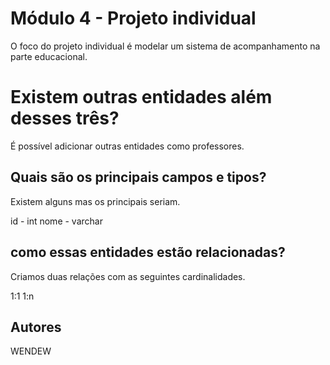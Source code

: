 
# Módulo 4 - Projeto individual

O foco do projeto individual é modelar um sistema de acompanhamento na parte educacional.

# Existem outras entidades além desses três?

É possível adicionar outras entidades como professores.

## Quais são os principais campos e tipos?

Existem alguns mas os principais seriam.

id - int
nome - varchar

## como essas entidades estão relacionadas?

Criamos duas relações com as seguintes cardinalidades.

1:1
1:n

## Autores
WENDEW